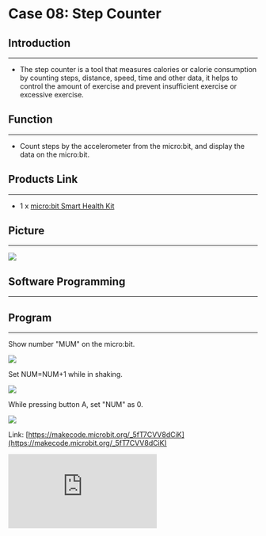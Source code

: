 ﻿# Case 08: Step Counter


##  Introduction
---

- The step counter is a tool that measures calories or calorie consumption by counting steps, distance, speed, time and other data, it helps to control the amount of exercise and prevent insufficient exercise or excessive exercise.

## Function
---

- Count steps by the accelerometer from the micro:bit, and display the data on the micro:bit.

## Products Link
---
- 1 x [micro:bit Smart Health Kit](https://shop.elecfreaks.com/products/elecfreaks-micro-bit-smart-health-kit-without-micro-bit-board?_pos=1&_sid=2b45d49aa&_ss=r)

## Picture
---
![](https://wiki-media-ef.oss-cn-hongkong.aliyuncs.com/docs/microbit/wisdom-life/microbit-smart-health-kit/images/microbit-Smart-Health-Kit-case-01-02.png)



## Software Programming
---




## Program
---
Show number "MUM" on the micro:bit.

![](https://wiki-media-ef.oss-cn-hongkong.aliyuncs.com/docs/microbit/wisdom-life/microbit-smart-health-kit/images/microbit-Smart-Health-Kit-case-08-07.png)

Set NUM=NUM+1 while in shaking.

![](https://wiki-media-ef.oss-cn-hongkong.aliyuncs.com/docs/microbit/wisdom-life/microbit-smart-health-kit/images/microbit-Smart-Health-Kit-case-08-08.png)

While pressing button A, set "NUM" as 0.

![](https://wiki-media-ef.oss-cn-hongkong.aliyuncs.com/docs/microbit/wisdom-life/microbit-smart-health-kit/images/microbit-Smart-Health-Kit-case-08-09.png)




Link: [https://makecode.microbit.org/_5fT7CVV8dCiK](https://makecode.microbit.org/_5fT7CVV8dCiK)

<div
    style={{
        position: 'relative',
        paddingBottom: '60%',
        overflow: 'hidden',
    }}
>
    <iframe
        src="https://makecode.microbit.org/_5fT7CVV8dCiK"
        frameborder="0"
        sandbox="allow-popups allow-forms allow-scripts allow-same-origin"
        style={{
            position: 'absolute',
            width: '100%',
            height: '100%',
        }}
    />
</div>


## Result
---
- Display the steps data on the micro:bit and program to clear the data while pressing button A to start another counting.
